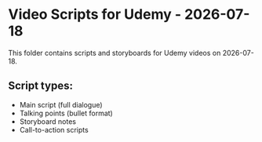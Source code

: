 # Video Scripts for Udemy - 2026-07-18

This folder contains scripts and storyboards for Udemy videos on 2026-07-18.

## Script types:
- Main script (full dialogue)
- Talking points (bullet format)
- Storyboard notes
- Call-to-action scripts
